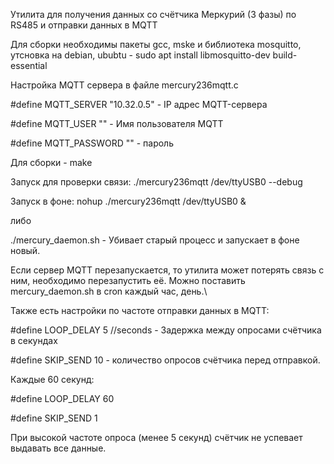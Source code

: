 Утилита для получения данных со счётчика Меркурий (3 фазы) по RS485 и отправки данных в MQTT

Для сборки необходимы пакеты gcc, mske и библиотека mosquitto, утсновка на debian, ububtu - sudo apt install libmosquitto-dev build-essential

Настройка MQTT сервера в файле mercury236mqtt.c

#define MQTT_SERVER	"10.32.0.5" - IP адрес MQTT-сервера

#define MQTT_USER	"" - Имя пользователя MQTT

#define MQTT_PASSWORD	"" - пароль

Для сборки - make

Запуск для проверки связи: ./mercury236mqtt /dev/ttyUSB0 --debug

Запуск в фоне: nohup ./mercury236mqtt /dev/ttyUSB0 &

либо

./mercury_daemon.sh - Убивает старый процесс и запускает в фоне новый.

Если сервер MQTT перезапускается, то утилита может потерять связь с ним, необходимо перезапустить её. Можно поставить mercury_daemon.sh в cron каждый час, день.\

Также есть настройки по частоте отправки данных в MQTT:

#define LOOP_DELAY	5 //seconds - Задержка между опросами счётчика в секундах

#define SKIP_SEND	10 - количество опросов счётчика перед отправкой.

Каждые 60 секунд:

#define LOOP_DELAY	60

#define SKIP_SEND	1

При высокой частоте опроса (менее 5 секунд) счётчик не успевает выдавать все данные.
